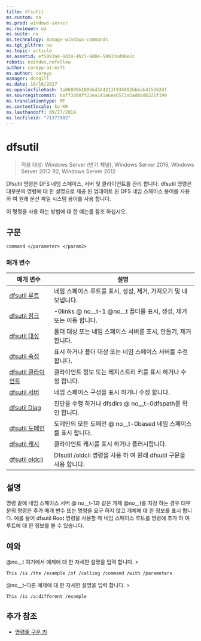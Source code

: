 ```yaml
---
title: dfsutil
ms.custom: na
ms.prod: windows-server
ms.reviewer: na
ms.suite: na
ms.technology: manage-windows-commands
ms.tgt_pltfrm: na
ms.topic: article
ms.assetid: ef5093a4-0d24-4b21-9d04-59933ad98e2c
robots: noindex,nofollow
author: coreyp-at-msft
ms.author: coreyp
manager: dongill
ms.date: 10/16/2017
ms.openlocfilehash: 1a06806b109bbd324213f935892bbbab415362df
ms.sourcegitcommit: 6aff3d88ff22ea141a6ea6572a5ad8dd6321f199
ms.translationtype: MT
ms.contentlocale: ko-KR
ms.lasthandoff: 09/27/2019
ms.locfileid: "71377982"
---
```

# <a name="dfsutil"></a>dfsutil

>적용 대상: Windows Server (반기 채널), Windows Server 2016, Windows Server 2012 R2, Windows Server 2012

Dfsutil 명령은 DFS 네임 스페이스, 서버 및 클라이언트를 관리 합니다. dfsutil 명령은 대부분의 명령에 대 한 설명으로 제공 된 업데이트 된 DFS 네임 스페이스 용어를 사용 하 여 원래 분산 파일 시스템 용어를 사용 합니다.

이 명령을 사용 하는 방법에 대 한 예는를 참조 하십시오. 

## <a name="syntax"></a>구문

```
command </parameter> </param2>
```

### <a name="parameters"></a>매개 변수

|매개 변수|설명|
|-------|--------|
|[dfsutil 루트](dfsutil-root.md)|네임 스페이스 루트를 표시, 생성, 제거, 가져오기 및 내보냅니다.|
|[dfsutil 링크](dfsutil-link.md)|-0links @ no__t-1 @no__t 폴더를 표시, 생성, 제거 또는 이동 합니다.|
|[dfsutil 대상](dfsutil-target.md)|폴더 대상 또는 네임 스페이스 서버를 표시, 만들기, 제거 합니다.|
|[dfsutil 속성](dfsutil-property.md)|표시 하거나 폴더 대상 또는 네임 스페이스 서버를 수정 합니다.|
|[dfsutil 클라이언트](dfsutil-client.md)|클라이언트 정보 또는 레지스트리 키를 표시 하거나 수정 합니다.|
|[dfsutil 서버](dfsutil-server.md)|네임 스페이스 구성을 표시 하거나 수정 합니다.|
|[dfsutil Diag](dfsutil-diag.md)|진단을 수행 하거나 dfsdirs @ no__t-0dfspath를 확인 합니다.|
|[dfsutil 도메인](dfsutil-domain.md)|도메인의 모든 도메인 @ no__t-0based 네임 스페이스를 표시 합니다.|
|[dfsutil 캐시](dfsutil-cache.md)|클라이언트 캐시를 표시 하거나 플러시합니다.|
|[dfsutil oldcli](dfsutil-oldcli.md)|Dfsutil \/oldcli 명령을 사용 하 여 원래 dfsutil 구문을 사용 합니다.|

## <a name="remarks-optional-section"></a>설명 <optional section>
명령 끝에 네임 스페이스 서버 @ no__t-1과 같은 개체 @no__t를 지정 하는 경우 대부분의 명령은 추가 매개 변수 또는 명령을 요구 하지 않고 개체에 대 한 정보를 표시 합니다. 예를 들어 dfsutil Root 명령을 사용할 때 네임 스페이스 루트를 명령에 추가 하 여 루트에 대 한 정보를 볼 수 있습니다.

## <a name="BKMK_Examples"></a>예와
@no__t 여기에서 예제에 대 한 자세한 설명을 입력 합니다. &gt;

```
This /is /the /example /of /calling /command /with /parameters
```

@no__t-다른 예제에 대 한 자세한 설명을 입력 합니다. &gt;

```
This /is /a:different /example
```

## <a name="additional-references"></a>추가 참조

-   [명령줄 구문 키](command-line-syntax-key.md)


